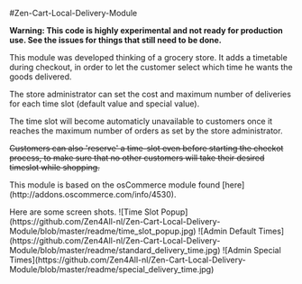 #Zen-Cart-Local-Delivery-Module
<p><b>Warning: This code is highly experimental and not ready for production use. See the issues for things that still need to be done.</b></p>
<p>This module was developed thinking of a grocery store. It adds a timetable during checkout, in order to let the customer select which time he wants the goods delivered.</p>
<p>The store administrator can set the cost and maximum number of deliveries for each time slot (default value and special value).<p>
<p>The time slot will become automaticly unavailable to customers once it reaches the maximum number of orders as set by the store administrator.</p>
<p><strike>Customers can also 'reserve' a time-slot even before starting the checkot process, to make sure that no other customers will take their desired timeslot while shopping.</strike></p>
<p>This module is based on the osCommerce module found [here](http://addons.oscommerce.com/info/4530).</p>
Here are some screen shots.
![Time Slot Popup](https://github.com/Zen4All-nl/Zen-Cart-Local-Delivery-Module/blob/master/readme/time_slot_popup.jpg)
![Admin Default Times](https://github.com/Zen4All-nl/Zen-Cart-Local-Delivery-Module/blob/master/readme/standard_delivery_time.jpg)
![Admin Special Times](https://github.com/Zen4All-nl/Zen-Cart-Local-Delivery-Module/blob/master/readme/special_delivery_time.jpg)
